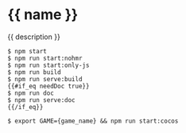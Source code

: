 # {{ name }}
{{ description }}

```shell
$ npm start
$ npm run start:nohmr
$ npm run start:only-js
$ npm run build
$ npm run serve:build
{{#if_eq needDoc true}}
$ npm run doc
$ npm run serve:doc
{{/if_eq}}
```

```shell
$ export GAME={game_name} && npm run start:cocos
```
